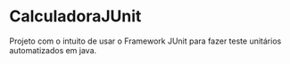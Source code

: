 # CalculadoraJUnit

Projeto com o intuito de usar o Framework JUnit para fazer teste unitários automatizados em java. 
